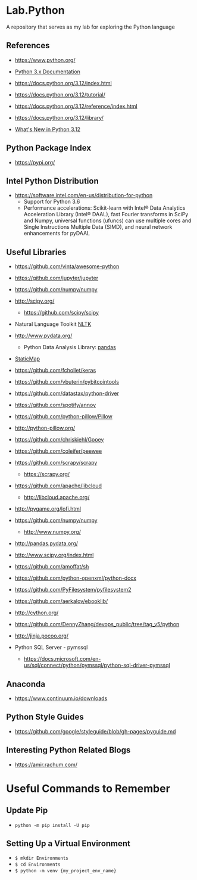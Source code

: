 # Lab.Python
A repository that serves as my lab for exploring the Python language


## References

- https://www.python.org/

- [Python 3.x Documentation](https://docs.python.org/3/)

- https://docs.python.org/3.12/index.html

- https://docs.python.org/3.12/tutorial/

- https://docs.python.org/3.12/reference/index.html

- https://docs.python.org/3.12/library/

- [What's New in Python 3.12](https://docs.python.org/3.12/whatsnew/3.12.html)


## Python Package Index 

- https://pypi.org/



## Intel Python Distribution

- https://software.intel.com/en-us/distribution-for-python
  + Support for Python 3.6
  + Performance accelerations: Scikit-learn with Intel® Data Analytics Acceleration Library (Intel® DAAL), fast Fourier transforms in SciPy and Numpy, universal functions (ufuncs) can use multiple cores and Single Instructions Multiple Data (SIMD), and neural network enhancements for pyDAAL



## Useful Libraries

- https://github.com/vinta/awesome-python

- https://github.com/jupyter/jupyter

- https://github.com/numpy/numpy

- http://scipy.org/
  + https://github.com/scipy/scipy 

- Natural Language Toolkit [NLTK](http://www.nltk.org/)

- http://www.pydata.org/
  + Python Data Analysis Library: [pandas](http://pandas.pydata.org/)

- [StaticMap](https://github.com/komoot/staticmap)

- https://github.com/fchollet/keras 

- https://github.com/vbuterin/pybitcointools

- https://github.com/datastax/python-driver

- https://github.com/spotify/annoy

- https://github.com/python-pillow/Pillow

* http://python-pillow.org/

- https://github.com/chriskiehl/Gooey

- https://github.com/coleifer/peewee

- https://github.com/scrapy/scrapy
  + https://scrapy.org/

- https://github.com/apache/libcloud
  + http://libcloud.apache.org/ 

- http://pygame.org/lofi.html

- https://github.com/numpy/numpy
  + http://www.numpy.org/

- http://pandas.pydata.org/

- http://www.scipy.org/index.html

- https://github.com/amoffat/sh

- https://github.com/python-openxml/python-docx

- https://github.com/PyFilesystem/pyfilesystem2

- https://github.com/aerkalov/ebooklib/

- http://cython.org/

- https://github.com/DennyZhang/devops_public/tree/tag_v5/python

- http://jinja.pocoo.org/

- Python SQL Server - pymssql
  + https://docs.microsoft.com/en-us/sql/connect/python/pymssql/python-sql-driver-pymssql



## Anaconda
- https://www.continuum.io/downloads



## Python Style Guides
- https://github.com/google/styleguide/blob/gh-pages/pyguide.md


## Interesting Python Related Blogs

- https://amir.rachum.com/



# Useful Commands to Remember


## Update Pip
- ```python -m pip install -U pip```


## Setting Up a Virtual Environment
- ```$ mkdir Environments```
- ```$ cd Environments```
- ```$ python -m venv {my_project_env_name}```
